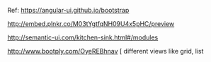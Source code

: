 Ref:
https://angular-ui.github.io/bootstrap

http://embed.plnkr.co/M03tYgtfqNH09U4x5pHC/preview

http://semantic-ui.com/kitchen-sink.html#/modules

http://www.bootply.com/OyeREBhnav [ different views like grid, list

